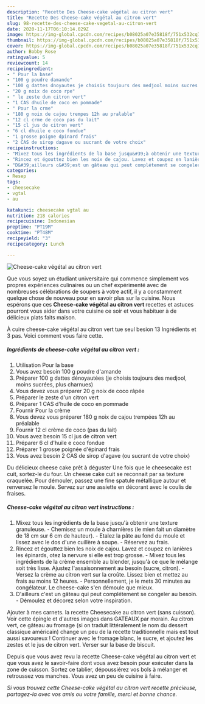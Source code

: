 ```yaml
---
description: "Recette Des Cheese-cake végétal au citron vert"
title: "Recette Des Cheese-cake végétal au citron vert"
slug: 98-recette-des-cheese-cake-vegetal-au-citron-vert
date: 2020-11-17T06:10:14.029Z
image: https://img-global.cpcdn.com/recipes/b08025a07e35818f/751x532cq70/cheese-cake-vegetal-au-citron-vert-photo-principale-de-la-recette.jpg
thumbnail: https://img-global.cpcdn.com/recipes/b08025a07e35818f/751x532cq70/cheese-cake-vegetal-au-citron-vert-photo-principale-de-la-recette.jpg
cover: https://img-global.cpcdn.com/recipes/b08025a07e35818f/751x532cq70/cheese-cake-vegetal-au-citron-vert-photo-principale-de-la-recette.jpg
author: Bobby Rose
ratingvalue: 5
reviewcount: 14
recipeingredient:
- " Pour la base"
- "100 g poudre damande"
- "100 g dattes dnoyautes je choisis toujours des medjool moins sucres plus charnues"
- "20 g noix de coco rpe"
- " le zeste dun citron vert"
- "1 CAS dhuile de coco en pommade"
- " Pour la crme"
- "180 g noix de cajou trempes 12h au pralable"
- "12 cl crme de coco pas du lait"
- "15 cl jus de citron vert"
- "6 cl dhuile e coco fondue"
- "1 grosse poigne dpinard frais"
- "2 CAS de sirop dagave ou sucrant de votre choix"
recipeinstructions:
- "Mixez tous les ingrédients de la base jusqu&#39;à obtenir une texture granuleuse. Chemisez un moule à charnières (le mien fait un diamètre de 18 cm sur 6 cm de hauteur). Etalez la pâte au fond du moule et lissez avec le dos d&#39;une cuillère à soupe. Réservez au frais."
- "Rincez et égouttez bien les noix de cajou. Lavez et coupez en lanières les épinards, otez la nervure si elle est trop grosse. Mixez tous les ingrédients de la crème ensemble au blender, jusqu&#39;à ce que le mélange soit très lisse. Ajustez l&#39;assaisonnement au besoin (sucre, citron). Versez la crème au citron vert sur la croûte. Lissez bien et mettez au frais au moins 12 heures. Personnellement, je le mets 30 minutes au congélateur. Le cheese-cake s&#39;en démoule que mieux."
- "D&#39;ailleurs c&#39;est un gâteau qui peut complétement se congeler au besoin. Démoulez et décorez selon votre inspiration."
categories:
- Resep
tags:
- cheesecake
- vgtal
- au

katakunci: cheesecake vgtal au 
nutrition: 218 calories
recipecuisine: Indonesian
preptime: "PT19M"
cooktime: "PT48M"
recipeyield: "3"
recipecategory: Lunch

---
```



![Cheese-cake végétal au citron vert](https://img-global.cpcdn.com/recipes/b08025a07e35818f/751x532cq70/cheese-cake-vegetal-au-citron-vert-photo-principale-de-la-recette.jpg)

Que vous soyez un étudiant universitaire qui commence simplement vos propres expériences culinaires ou un chef expérimenté avec de nombreuses célébrations de soupers à votre actif, il y a constamment quelque chose de nouveau pour en savoir plus sur la cuisine. Nous espérons que ces <strong> Cheese-cake végétal au citron vert </strong> recettes et astuces pourront vous aider dans votre cuisine ce soir et vous habituer à de délicieux plats faits maison.

<!--inarticleads1-->

À cuire cheese-cake végétal au citron vert tue seul besion 13 Ingrédients et 3 pas. Voici comment vous faire cette.

##### Ingrédients de cheese-cake végétal au citron vert :

1. Utilisation  Pour la base
1. Vous avez besoin 100 g poudre d&#39;amande
1. Préparer 100 g dattes dénoyautées (je choisis toujours des medjool, moins sucrées, plus charnues)
1. Vous devez vous préparer 20 g noix de coco râpée
1. Préparer  le zeste d&#39;un citron vert
1. Préparer 1 CAS d&#39;huile de coco en pommade
1. Fournir  Pour la crème
1. Vous devez vous préparer 180 g noix de cajou trempées 12h au préalable
1. Fournir 12 cl crème de coco (pas du lait)
1. Vous avez besoin 15 cl jus de citron vert
1. Préparer 6 cl d&#39;huile e coco fondue
1. Préparer 1 grosse poignée d&#39;épinard frais
1. Vous avez besoin 2 CAS de sirop d&#39;agave (ou sucrant de votre choix)


Du délicieux cheese cake prêt à déguster Une fois que le cheesecake est cuit, sortez-le du four. Un cheese cake cuit se reconnait par sa texture craquelée. Pour démouler, passez une fine spatule métallique autour et renversez le moule. Servez sur une assiette en décorant avec le coulis de fraises. 

<!--inarticleads2-->

##### Cheese-cake végétal au citron vert instructions :

1. Mixez tous les ingrédients de la base jusqu&#39;à obtenir une texture granuleuse. - Chemisez un moule à charnières (le mien fait un diamètre de 18 cm sur 6 cm de hauteur). - Etalez la pâte au fond du moule et lissez avec le dos d&#39;une cuillère à soupe. - Réservez au frais.
1. Rincez et égouttez bien les noix de cajou. Lavez et coupez en lanières les épinards, otez la nervure si elle est trop grosse. - Mixez tous les ingrédients de la crème ensemble au blender, jusqu&#39;à ce que le mélange soit très lisse. Ajustez l&#39;assaisonnement au besoin (sucre, citron). - Versez la crème au citron vert sur la croûte. Lissez bien et mettez au frais au moins 12 heures. - Personnellement, je le mets 30 minutes au congélateur. Le cheese-cake s&#39;en démoule que mieux.
1. D&#39;ailleurs c&#39;est un gâteau qui peut complétement se congeler au besoin. - Démoulez et décorez selon votre inspiration.


Ajouter à mes carnets. la recette Cheesecake au citron vert (sans cuisson). Voir cette épingle et d&#39;autres images dans GATEAUX par morain. Au citron vert, ce gâteau au fromage (si on traduit littéralement le nom du dessert classique américain) change un peu de la recette traditionnelle mais est tout aussi savoureux ! Continuer avec le fromage blanc, le sucre, et ajoutez les zestes et le jus de citron vert. Verser sur la base de biscuit. 

<!--inarticleads1-->

<p>
Depuis que vous avez revu la recette Cheese-cake végétal au citron vert et que vous avez le savoir-faire dont vous avez besoin pour exécuter dans la zone de cuisson. Sortez ce tablier, dépoussiérez vos bols à mélanger et retroussez vos manches. Vous avez un peu de cuisine à faire.
</p>

<p>
<i>Si vous trouvez cette Cheese-cake végétal au citron vert recette précieuse, partagez-la avec vos amis ou votre famille, merci et bonne chance.</i>
</p>
